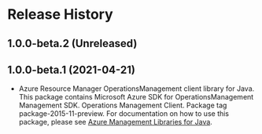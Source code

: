 # Release History

## 1.0.0-beta.2 (Unreleased)


## 1.0.0-beta.1 (2021-04-21)

- Azure Resource Manager OperationsManagement client library for Java. This package contains Microsoft Azure SDK for OperationsManagement Management SDK. Operations Management Client. Package tag package-2015-11-preview. For documentation on how to use this package, please see [Azure Management Libraries for Java](https://aka.ms/azsdk/java/mgmt).